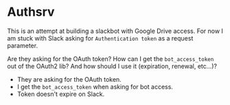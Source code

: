 # Authsrv

This is an attempt at building a slackbot with Google Drive access.
For now I am stuck with Slack asking for `Authentication token` as a request parameter.

Are they asking for the OAuth token? How can I get the `bot_access_token` out of the OAuth2 lib?
And how should I use it (expiration, renewal, etc...)?

- They are asking for the OAuth token.
- I get the `bot_access_token` when asking for bot access.
- Token doesn't expire on Slack.